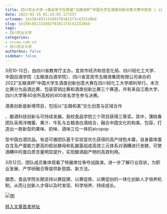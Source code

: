 ```yaml
---
title: 四川农业大学->食品学子在首届“五粮液杯”中国大学生酒类创新创意大赛中获奖 | sicau.com.cn
date: 2023-03-15 01:25:03.177257
urlname: 1e150c851131692f01811f3c422328bd
slug: 1e150c851131692f01811f3c422328bd
tags: 
- 四川农业大学
categories:
- sicau.com.cn
- 四川农业大学
authorbox: false
sidebar: false
---
```

3月10-12日，由四川省教育厅主办，宜宾市经济和信息化局、四川轻化工大学、中国白酒学院（五粮液白酒学院）、四川省宜宾市五粮液集团有限公司承办的2022“五粮液杯”中国大学生酒类创新创意大赛在四川轻化工大学顺利举行。本次比赛分为品酒比赛、包装营销比赛和酒类创新比赛三个赛道，共有来自江南大学、四川大学等40余所高校的400余名学生参与决赛。

酒类创新是新增项目，包括以“五粮和美”文化创意与区域合作
<!--more-->
、酿酒科技创新与可持续发展。我校食品学院三个项目获得三等奖。其中，蒲桃春团队采用洋槐蜜、果汁、牛乳与五粮液白酒结合，融合中国文化的和美、包容，打造出一款新型的果味、奶味、酒味三位一体的alcopop

型中国白酒饮品。有迹可循团队基于实验室优化获得的高产绿色木霉，自身菌体蛋白含及产蛋能力更高的假丝酵母和乳酸菌组成高效三元体系对酒糟进行发酵，可使酒糟中的蛋白质含量明显提升，实现酿酒副产物的高效利用。

3月12日，团队成员集体观看了特展席位争夺战路演，进一步了解行业现状，为职业发展、产学研融合等提供新思路、新方法。

据悉，食品学院长期坚持以赛促建、以赛促练、以赛促创的一体化创新人才培养机制，从而让创新人才得以及时发现、科学培养、持续成长。

![图](https://news.sicau.edu.cn/__local/4/D2/52/F3ACC4B5BB06CDC1734F617CB9D_0027C43A_18C441.png)

[转入文章首发地址](https://news.sicau.edu.cn/info/1078/71387.htm)